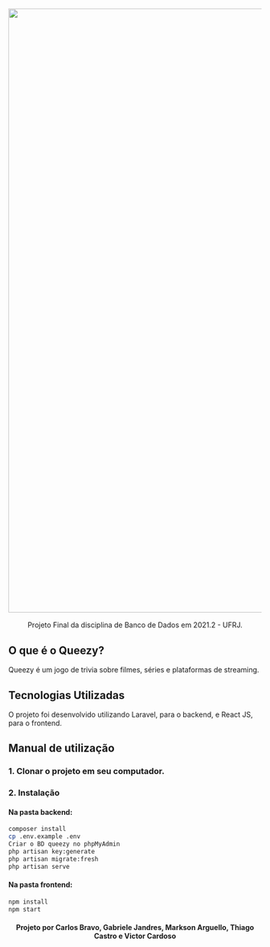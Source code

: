<h3 align="center">
    <img alt="Capa do projeto" width="1200px" src="./assets/mockup.png">
    <br>
</h3>

<p align="center"> Projeto Final da disciplina de Banco de Dados em 2021.2 - UFRJ. </p>

## O que é o Queezy?
Queezy é um jogo de trivia sobre filmes, séries e plataformas de streaming. 

## Tecnologias Utilizadas

O projeto foi desenvolvido utilizando Laravel, para o backend, e React JS, para o frontend.

## Manual de utilização

### 1. Clonar o projeto em seu computador.

### 2. Instalação

<h4> Na pasta backend: </h4>

```bash
composer install
cp .env.example .env
Criar o BD queezy no phpMyAdmin
php artisan key:generate
php artisan migrate:fresh 
php artisan serve
```

<h4> Na pasta frontend: </h4>

```bash
npm install
npm start
```
<h4 align="center">
        <p> Projeto por Carlos Bravo, Gabriele Jandres, Markson Arguello, Thiago Castro e Victor Cardoso </p>
</h4>
